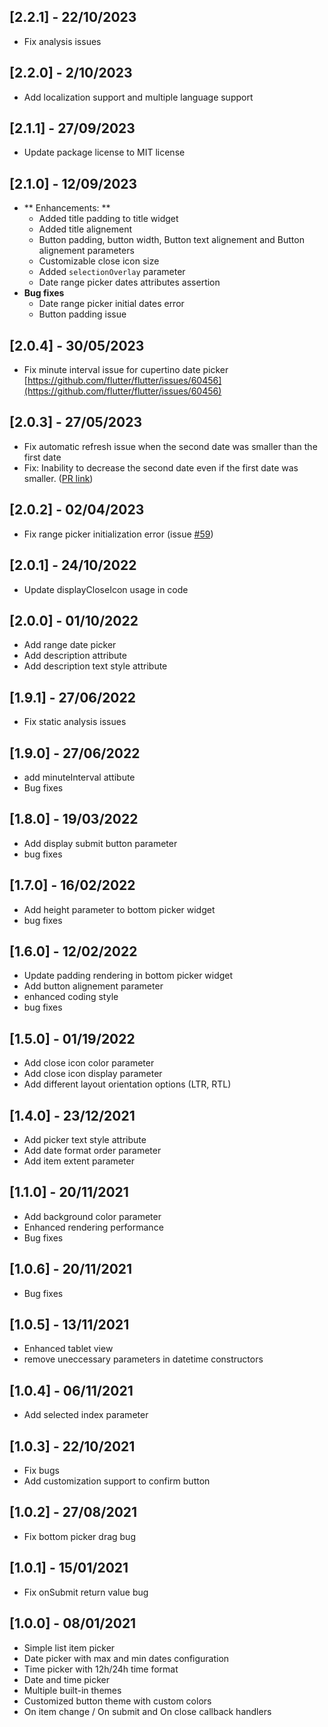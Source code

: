 ## [2.2.1] - 22/10/2023

- Fix analysis issues

## [2.2.0] - 2/10/2023

- Add localization support and multiple language support

## [2.1.1] - 27/09/2023

- Update package license to MIT license

## [2.1.0] - 12/09/2023

- ** Enhancements: **
    - Added title padding to title widget
    - Added title alignement
    - Button padding, button width, Button text alignement and Button alignement  parameters
    - Customizable close icon size
    - Added `selectionOverlay` parameter
    - Date range picker dates attributes assertion
- **Bug fixes**
    - Date range picker initial dates error
    - Button padding issue

## [2.0.4] - 30/05/2023

- Fix minute interval issue for cupertino date picker [https://github.com/flutter/flutter/issues/60456](https://github.com/flutter/flutter/issues/60456)

## [2.0.3] - 27/05/2023

- Fix automatic refresh issue when the second date was smaller than the first date
- Fix: Inability to decrease the second date even if the first date was smaller. ([PR link](https://github.com/koukibadr/Bottom-Picker/pull/65))


## [2.0.2] - 02/04/2023

- Fix range picker initialization error (issue [#59](https://github.com/koukibadr/Bottom-Picker/issues/59))

## [2.0.1] - 24/10/2022

- Update displayCloseIcon usage in code

## [2.0.0] - 01/10/2022

- Add range date picker
- Add description attribute
- Add description text style attribute

## [1.9.1] - 27/06/2022

- Fix static analysis issues

## [1.9.0] - 27/06/2022

- add minuteInterval attibute
- Bug fixes

## [1.8.0] - 19/03/2022

- Add display submit button parameter
- bug fixes

## [1.7.0] - 16/02/2022

- Add height parameter to bottom picker widget
- bug fixes

## [1.6.0] - 12/02/2022

- Update padding rendering in bottom picker widget
- Add button alignement parameter
- enhanced coding style
- bug fixes

## [1.5.0] - 01/19/2022

- Add close icon color parameter
- Add close icon display parameter
- Add different layout orientation options (LTR, RTL)

## [1.4.0] - 23/12/2021

- Add picker text style attribute
- Add date format order parameter
- Add item extent parameter

## [1.1.0] - 20/11/2021

- Add background color parameter
- Enhanced rendering performance
- Bug fixes

## [1.0.6] - 20/11/2021

- Bug fixes

## [1.0.5] - 13/11/2021

- Enhanced tablet view
- remove uneccessary parameters in datetime constructors

## [1.0.4] - 06/11/2021

- Add selected index parameter

## [1.0.3] - 22/10/2021

- Fix bugs
- Add customization support to confirm button

## [1.0.2] - 27/08/2021

- Fix bottom picker drag bug

## [1.0.1] - 15/01/2021

- Fix onSubmit return value bug

## [1.0.0] - 08/01/2021

- Simple list item picker
- Date picker with max and min dates configuration
- Time picker with 12h/24h time format
- Date and time picker
- Multiple built-in themes
- Customized button theme with custom colors
- On item change / On submit and On close callback handlers
